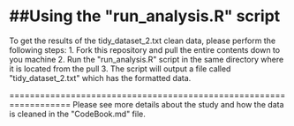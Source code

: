 ##Using the "run_analysis.R" script
==================================================================

To get the results of the tidy_dataset_2.txt clean data, please perform the following steps:
	1. Fork this repository and pull the entire contents down to you machine
	2. Run the "run_analysis.R" script in the same directory where it is located from the pull
	3. The script will output a file called "tidy_dataset_2.txt" which has the formatted data.


==================================================================
Please see more details about the study and how the data is cleaned in the "CodeBook.md" file.